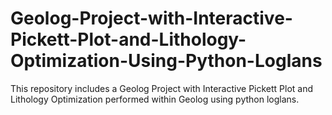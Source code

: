 # Geolog-Project-with-Interactive-Pickett-Plot-and-Lithology-Optimization-Using-Python-Loglans
This repository includes a Geolog Project with Interactive Pickett Plot and Lithology Optimization performed within Geolog using python loglans.


